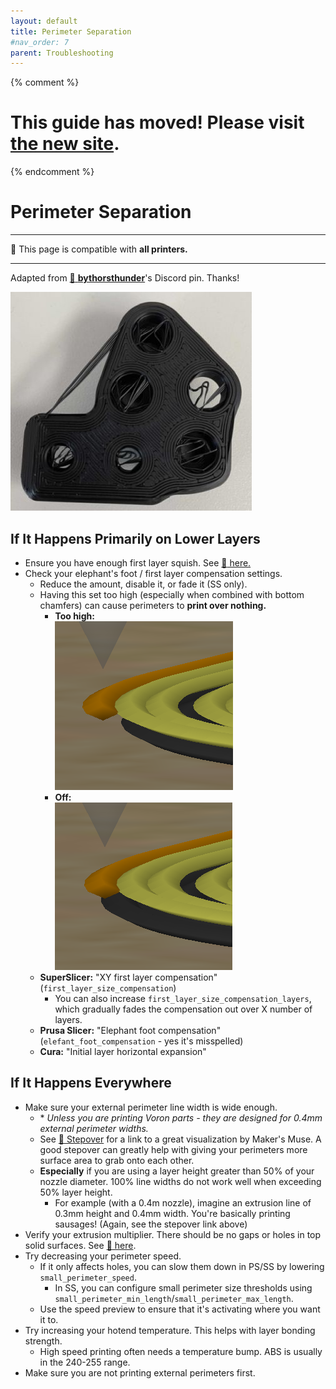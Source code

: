 ```yaml
---
layout: default
title: Perimeter Separation
#nav_order: 7
parent: Troubleshooting
---
```

{% comment %} 
# This guide has moved! Please visit [the new site](http://ellis3dp.com/Print-Tuning-Guide/).
{% endcomment %}
# Perimeter Separation
---
:dizzy: This page is compatible with **all printers.**

---

Adapted from [:page_facing_up: **bythorsthunder**](https://discordapp.com/users/830305218679144509)'s Discord pin. Thanks!

![](./images/perimeter_separation/perimeter_separation.jpg)


## If It Happens Primarily on Lower Layers

- Ensure you have enough first layer squish. See [:page_facing_up: here.](../first_layer_squish.md) 
- Check your elephant's foot / first layer compensation settings. 
    - Reduce the amount, disable it, or fade it (SS only).
    - Having this set too high (especially when combined with bottom chamfers) can cause perimeters to **print over nothing.**
        - **Too high:**\
        ![](./images/perimeter_separation/comp_on.png)
        - **Off:**\
        ![](./images/perimeter_separation/comp_off.png)
    - **SuperSlicer:** "XY first layer compensation" (`first_layer_size_compensation`)
        - You can also increase `first_layer_size_compensation_layers`, which gradually fades the compensation out over X number of layers.
    - **Prusa Slicer:** "Elephant foot compensation" (`elefant_foot_compensation` - yes it's misspelled)
    - **Cura:** "Initial layer horizontal expansion"

## If It Happens Everywhere
- Make sure your external perimeter line width is wide enough. 
    - \* *Unless you are printing Voron parts - they are designed for 0.4mm external perimeter widths.*
    - See [:page_facing_up: Stepover](../stepover.md) for a link to a great visualization by Maker's Muse. A good stepover can greatly help with giving your perimeters more surface area to grab onto each other.
    - **Especially** if you are using a layer height greater than 50% of your nozzle diameter. 100% line widths do not work well when exceeding 50% layer height.
        - For example (with a 0.4m nozzle), imagine an extrusion line of 0.3mm height and 0.4mm width. You're basically printing sausages! (Again, see the stepover link above)
- Verify your extrusion multiplier. There should be no gaps or holes in top solid surfaces. See [:page_facing_up: here](../extrusion_multiplier.md).
- Try decreasing your perimeter speed.  
    - If it only affects holes, you can slow them down in PS/SS by lowering `small_perimeter_speed`.
        - In SS, you can configure small perimeter size thresholds using `small_perimeter_min_length`/`small_perimeter_max_length`. 
    - Use the speed preview to ensure that it's activating where you want it to.
- Try increasing your hotend temperature. This helps with layer bonding strength.
    - High speed printing often needs a temperature bump. ABS is usually in the 240-255 range.
- Make sure you are not printing external perimeters first.
